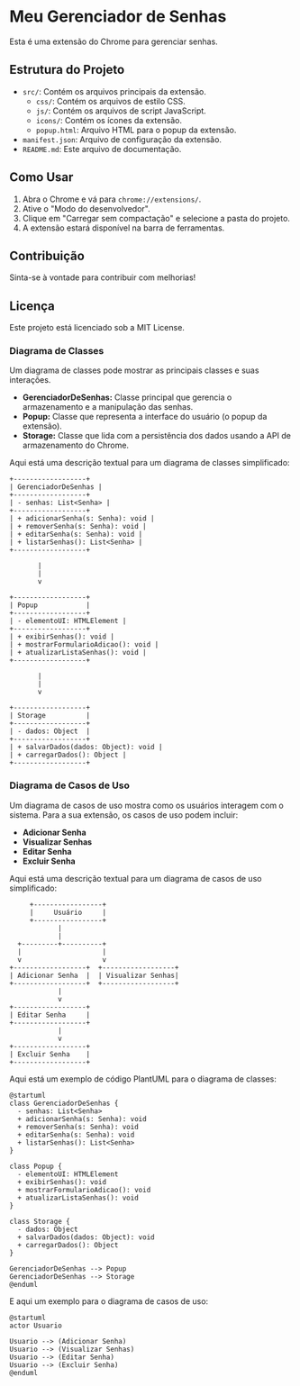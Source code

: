 # Meu Gerenciador de Senhas

Esta é uma extensão do Chrome para gerenciar senhas.

## Estrutura do Projeto

- `src/`: Contém os arquivos principais da extensão.
  - `css/`: Contém os arquivos de estilo CSS.
  - `js/`: Contém os arquivos de script JavaScript.
  - `icons/`: Contém os ícones da extensão.
  - `popup.html`: Arquivo HTML para o popup da extensão.
- `manifest.json`: Arquivo de configuração da extensão.
- `README.md`: Este arquivo de documentação.

## Como Usar

1. Abra o Chrome e vá para `chrome://extensions/`.
2. Ative o "Modo do desenvolvedor".
3. Clique em "Carregar sem compactação" e selecione a pasta do projeto.
4. A extensão estará disponível na barra de ferramentas.

## Contribuição

Sinta-se à vontade para contribuir com melhorias!

## Licença

Este projeto está licenciado sob a MIT License.

### **Diagrama de Classes**

Um diagrama de classes pode mostrar as principais classes e suas interações. 

- **GerenciadorDeSenhas:** Classe principal que gerencia o armazenamento e a manipulação das senhas.
- **Popup:** Classe que representa a interface do usuário (o popup da extensão).
- **Storage:** Classe que lida com a persistência dos dados usando a API de armazenamento do Chrome.

Aqui está uma descrição textual para um diagrama de classes simplificado:

```
+------------------+
| GerenciadorDeSenhas |
+------------------+
| - senhas: List<Senha> |
+------------------+
| + adicionarSenha(s: Senha): void |
| + removerSenha(s: Senha): void |
| + editarSenha(s: Senha): void |
| + listarSenhas(): List<Senha> |
+------------------+

       |
       |
       v

+------------------+
| Popup            |
+------------------+
| - elementoUI: HTMLElement |
+------------------+
| + exibirSenhas(): void |
| + mostrarFormularioAdicao(): void |
| + atualizarListaSenhas(): void |
+------------------+

       |
       |
       v

+------------------+
| Storage          |
+------------------+
| - dados: Object  |
+------------------+
| + salvarDados(dados: Object): void |
| + carregarDados(): Object |
+------------------+
```

### **Diagrama de Casos de Uso**

Um diagrama de casos de uso mostra como os usuários interagem com o sistema. Para a sua extensão, os casos de uso podem incluir:

- **Adicionar Senha**
- **Visualizar Senhas**
- **Editar Senha**
- **Excluir Senha**

Aqui está uma descrição textual para um diagrama de casos de uso simplificado:

```
     +-----------------+
     |     Usuário     |
     +-----------------+
            |
            | 
  +---------+----------+
  |                    |
  v                    v
+------------------+  +------------------+
| Adicionar Senha  |  | Visualizar Senhas|
+------------------+  +------------------+
            |
            v
+------------------+
| Editar Senha     |
+------------------+
            |
            v
+------------------+
| Excluir Senha    |
+------------------+
```

Aqui está um exemplo de código PlantUML para o diagrama de classes:

```plantuml
@startuml
class GerenciadorDeSenhas {
  - senhas: List<Senha>
  + adicionarSenha(s: Senha): void
  + removerSenha(s: Senha): void
  + editarSenha(s: Senha): void
  + listarSenhas(): List<Senha>
}

class Popup {
  - elementoUI: HTMLElement
  + exibirSenhas(): void
  + mostrarFormularioAdicao(): void
  + atualizarListaSenhas(): void
}

class Storage {
  - dados: Object
  + salvarDados(dados: Object): void
  + carregarDados(): Object
}

GerenciadorDeSenhas --> Popup
GerenciadorDeSenhas --> Storage
@enduml
```

E aqui um exemplo para o diagrama de casos de uso:

```plantuml
@startuml
actor Usuario

Usuario --> (Adicionar Senha)
Usuario --> (Visualizar Senhas)
Usuario --> (Editar Senha)
Usuario --> (Excluir Senha)
@enduml
```